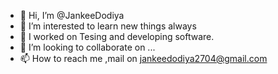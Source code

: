 - 👋 Hi, I’m @JankeeDodiya
- 👀 I’m interested to learn new things always
- 🌱 I worked on Tesing and developing software.
- 💞️ I’m looking to collaborate on ...
- 📫 How to reach me ,mail on jankeedodiya2704@gmail.com

<!---
JankeeDodiya/JankeeDodiya is a ✨ special ✨ repository because its `README.md` (this file) appears on your GitHub profile.
You can click the Preview link to take a look at your changes.
--->
